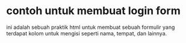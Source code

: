 # contoh untuk membuat login form
ini adalah sebuah praktik html untuk membuat sebuah formulir yang terdapat kolom untuk mengisi seperti nama, tempat, dan lainnya.
